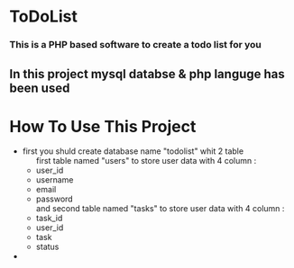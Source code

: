 # ToDoList
<h3>This is a PHP based software to create a todo list for you</h3>
<h2>In this project mysql databse & php languge has been used</h2>

# How To Use This Project
<ul>
  <li>first you shuld create database name "todolist" whit 2 table 
  <ul>first table named "users" to store user data with 4 column : 
    <li>user_id</li>
    <li>username</li>
    <li>email</li>
    <li>password</li>
      </ul>
     <ul>and second table named "tasks" to store user data with 4 column : 
    <li>task_id</li>
    <li>user_id</li>
    <li>task</li>
    <li>status</li>
      </ul>
  </li>
  <li></li>
  </ul>
